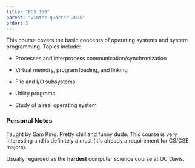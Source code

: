 ```yaml
---
title: "ECS 150"
parent: "winter-quarter-2025"
order: 3
---
```


This course covers the basic concepts of operating systems and system programming. Topics include:

- Processes and interprocess communication/synchronization

- Virtual memory, program loading, and linking

- File and I/O subsystems

- Utility programs

- Study of a real operating system

### Personal Notes

Taught by Sam King. Pretty chill and funny dude. This course is very interesting and is definitely a must (it's already a requirement for CS/CSE majors). 

Usually regarded as the **hardest** computer science course at UC Davis.
